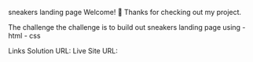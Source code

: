 sneakers landing page
Welcome! 👋
Thanks for checking out my project.

The challenge
the challenge is to build out sneakers landing page using - html - css

Links
Solution URL: 
Live Site URL: 
